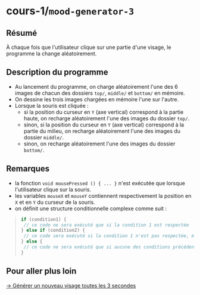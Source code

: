 # cours-1/`mood-generator-3`

## Résumé

À chaque fois que l'utilisateur clique sur une partie d'une visage, le programme la change aléatoirement.

## Description du programme

- Au lancement du programme, on charge aléatoirement l'une des 6 images de chacun des dossiers `top/`, `middle/` et `bottom/` en mémoire.
- On dessine les trois images chargées en mémoire l'une sur l'autre.
- Lorsque la souris est cliquée :
  - si la position du curseur en `Y` (axe vertical) correspond à la partie haute, on recharge aléatoirement l'une des images du dossier `top/`.
  - sinon, si la position du curseur en `Y` (axe vertical) correspond à la partie du milieu, on recharge aléatoirement l'une des images du dossier `middle/`.
  - sinon, on recharge aléatoirement l'une des images du dossier `bottom/`.

## Remarques

- la fonction `void mousePressed () { ... }` n'est exécutée que lorsque l'utilisateur clique sur la souris.
- les variables `mouseX` et `mouseY` contiennent respectivement la position en `X` et en `Y` du curseur de la souris.
- on définit une structure conditionnelle complexe comme suit :
>```java
>if (condition1) {
>  // ce code ne sera exécuté que si la condition 1 est respectée
>} else if (condition2) {
>  // ce code sera exécuté si la condition 1 n'est pas respectée, mais que la condition 2 est respectée.
>} else {
>  // ce code ne sera exécuté que si aucune des conditions précédentes n'est respectée.
>}
>```

## Pour aller plus loin

[→ Générer un nouveau visage toutes les 3 secondes](../mood-generator-4)
